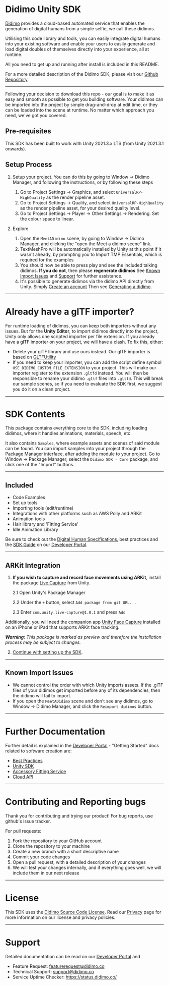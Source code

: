 # Didimo Unity SDK

[Didimo](https://www.didimo.co/) provides a cloud-based automated service that enables the generation of digital humans
from a simple selfie, we call these didimos.

Utilising this code library and tools, you can easily integrate digital humans into your existing software and enable
your users to easily generate and load digital doubles of themselves directly into your experience, all at runtime.

All you need to get up and running after install is included in this README.

For a more detailed description of the Didimo SDK, please visit our [Github Repository](https://github.com/didimoinc/didimo-digital-human-unity-sdk).

---

Following your decision to download this repo - our goal is to make it as easy and smooth as possible to get you
building software. Your didimos can be imported into the project by simple drag-and-drop at edit time, or they can be
loaded into the scene at runtime. No matter which approach you need, we've got you covered.

## Pre-requisites

This SDK has been built to work with Unity 2021.3.x LTS (from Unity 2021.3.1 onwards).


## Setup Process

1. Setup your project. You can do this by going to Window → Didimo Manager, and following the instructions, or by following these steps 
   1. Go to Project Settings → Graphics, and select `UniversalRP-HighQuality` as the render pipeline asset. 
   2. Go to Project Settings → Quality, and select `UniversalRP-HighQuality` as the render pipeline asset, for your desired
      quality level.
   3. Go to Project Settings → Player → Other Settings → Rendering. Set the colour space to linear.


2. Explore
   1. Open the `MeetADidimo` scene, by going to Window → Didimo Manager, and clicking the "open the Meet a didimo scene" link.
   2. TextMeshPro will be automatically installed by Unity at this point if it wasn't already, by prompting you to
   Import TMP Essentials, which is required for the examples
   3. You should now be able to press play and see the included talking didimos.
      **If you do not**, then please **regenerate didimos**
      See [Known Import Issues](#Known-Import-Issues) and [Support](#Support) for further assistance. 
   4. It's possible to generate didimos via the didimo API directly from Unity.
   Simply [Create an account](https://developer.didimo.co/docs/creating-your-account)
   Then see [Generating a didimo](https://developer.didimo.co/docs/creating-a-didimo).


---

# Already have a glTF importer?

For runtime loading of didimos, you can keep both importers without any issues. But for the **Unity Editor**, to import didimos directly into the project, Unity only allows one scripted importer per file extension. 
If you already have a glTF importer on your project, we will have a clash. To fix this, either:
* Delete your glTF library and use ours instead. Our glTF importer is based on [GLTFUtility](https://github.com/Siccity/GLTFUtility)
* If you need to keep your importer, you can add the script define symbol `USE_DIDIMO_CUSTOM_FILE_EXTENSION` to your project. This will make our importer register to the extension `.gltfd` instead. You will then be responsible to rename your didimo `.gltf` files into `.gltfd`. 
This will break our sample scenes, so if you need to evaluate the SDK first, we suggest you do it on a clean project.  

---


# SDK Contents

This package contains everything core to the SDK, including loading didimos, where it handles animations, materials, speech, etc.

It also contains `Samples`, where example assets and scenes of said module can be found. You can import 
samples into your project through the Package Manager interface, after adding the module to your project. Go to Window →
Package Manager, select the `Didimo SDK - Core` package, and click one of the "Import" buttons.


---

## Included

* Code Examples
* Set up tools
* Importing tools (edit/runtime)
* Integrations with other platforms such as AWS Polly and ARKit
* Animation tools
* Hair library and 'Fitting Service'
* Idle Animation Library

Be sure to check out the [Digital Human Specifications](https://link.didimo.co/39dkEH0), best practices and
the [SDK Guide](https://link.didimo.co/3tPAWPY) on our [Developer Portal](https://link.didimo.co/3Ckogna).

---

## ARKit Integration

1. **If you wish to capture and record face movements using ARKit**, install the package [Live Capture](https://link.didimo.co/3ABEI1G) from Unity.
   
   2.1 Open Unity's Package Manager
   
   2.2 Under the `+` button, select `Add package from git URL...`
   
   2.3 Enter `com.unity.live-capture@1.0.1` and press `Add`

Additionally, you will need the companion app [Unity Face Capture](https://apple.co/3nXoGfl) installed on an iPhone or iPad that supports ARKit face tracking.

_**Warning:**
This package is marked as preview and therefore the installation process may be subject to changes._

2. [Continue with setting up the SDK](#Setup-Process).
---

## Known Import Issues

* We cannot control the order with which Unity imports assets. If the .glTF files of your didimos get imported before any of
  its dependencies, then the didimo will fail to import.
* If you open the `MeetADidimo` scene and don't see any didimos, go to Window → Didimo Manager, and click the `Reimport didimos`
  button.

---

# Further Documentation

Further detail is explained in the [Developer Portal](https://link.didimo.co/3Ckogna) - "Getting Started" docs related
to software creation are:

* [Best Practices](https://link.didimo.co/3nE5cfj)
* [Unity SDK](https://link.didimo.co/3tPAWPY)
* [Accessory Fitting Service](https://link.didimo.co/3nzssv8)
* [Cloud API](https://link.didimo.co/39aNgAL)

---

# Contributing and Reporting bugs

Thank you for contributing and trying our product!
For bug reports, use github's issue tracker.

For pull requests:

1. Fork the repository to your GitHub account
2. Clone the repository to your machine
3. Create a new branch with a short descriptive name
4. Commit your code changes
5. Open a pull request, with a detailed description of your changes
6. We will test your changes internally, and if everything goes well, we will include them in our next release

---

# License

This SDK uses the [Didimo Source Code License](https://link.didimo.co/3hDyTcW). Read
our [Privacy](https://link.didimo.co/3AiXniS) page for more information on our license and privacy policies.

---

# Support


Detailed documentation can be read on our [Developer Portal](https://link.didimo.co/3Ckogna) and 

* Feature Request: [featurerequest@didimo.co](mailto:featurerequest@didimo.co)
* Technical Support: [support@didimo.co](mailto:support@didimo.co)
* Service Uptime Checker: https://status.didimo.co/